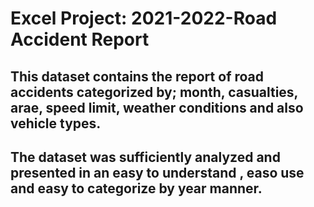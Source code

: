 # Excel Project: 2021-2022-Road Accident Report

## This dataset contains the report of road accidents categorized by; month, casualties, arae, speed limit, weather conditions and also vehicle types.
## The dataset was sufficiently analyzed and presented in an easy to understand , easo use and easy to categorize by year manner.
